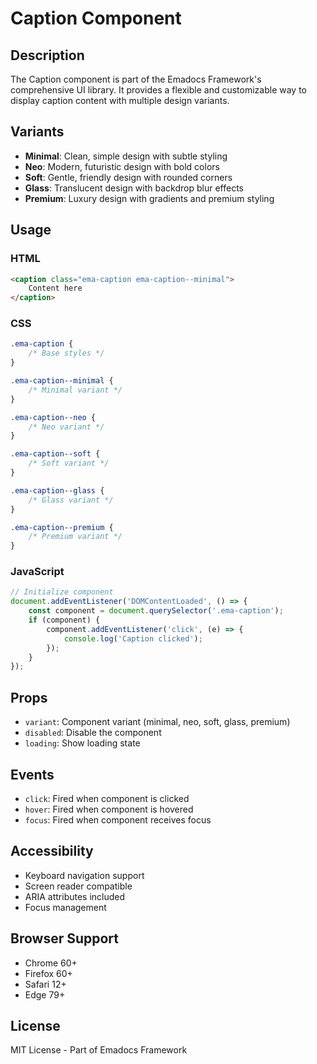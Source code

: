 # Caption Component

## Description
The Caption component is part of the Emadocs Framework's comprehensive UI library. It provides a flexible and customizable way to display caption content with multiple design variants.

## Variants
- **Minimal**: Clean, simple design with subtle styling
- **Neo**: Modern, futuristic design with bold colors
- **Soft**: Gentle, friendly design with rounded corners
- **Glass**: Translucent design with backdrop blur effects
- **Premium**: Luxury design with gradients and premium styling

## Usage

### HTML
```html
<caption class="ema-caption ema-caption--minimal">
    Content here
</caption>
```

### CSS
```css
.ema-caption {
    /* Base styles */
}

.ema-caption--minimal {
    /* Minimal variant */
}

.ema-caption--neo {
    /* Neo variant */
}

.ema-caption--soft {
    /* Soft variant */
}

.ema-caption--glass {
    /* Glass variant */
}

.ema-caption--premium {
    /* Premium variant */
}
```

### JavaScript
```javascript
// Initialize component
document.addEventListener('DOMContentLoaded', () => {
    const component = document.querySelector('.ema-caption');
    if (component) {
        component.addEventListener('click', (e) => {
            console.log('Caption clicked');
        });
    }
});
```

## Props
- `variant`: Component variant (minimal, neo, soft, glass, premium)
- `disabled`: Disable the component
- `loading`: Show loading state

## Events
- `click`: Fired when component is clicked
- `hover`: Fired when component is hovered
- `focus`: Fired when component receives focus

## Accessibility
- Keyboard navigation support
- Screen reader compatible
- ARIA attributes included
- Focus management

## Browser Support
- Chrome 60+
- Firefox 60+
- Safari 12+
- Edge 79+

## License
MIT License - Part of Emadocs Framework
